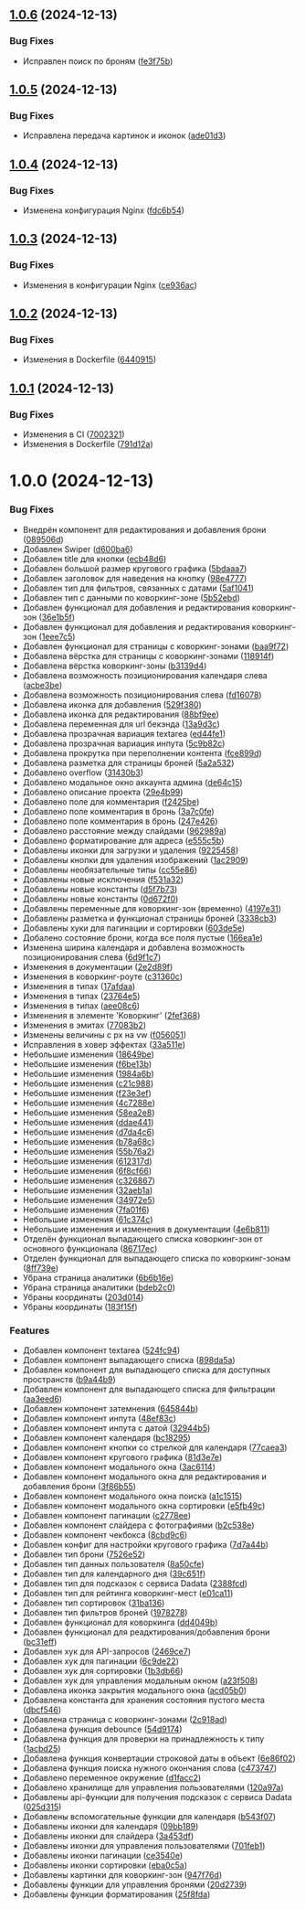 ## [1.0.6](https://github.com/Mid1i/Kwagga/compare/v1.0.5...v1.0.6) (2024-12-13)


### Bug Fixes

* Исправлен поиск по броням ([fe3f75b](https://github.com/Mid1i/Kwagga/commit/fe3f75b4e767ec8f482d6b371d55e520e06af2c2))

## [1.0.5](https://github.com/Mid1i/Kwagga/compare/v1.0.4...v1.0.5) (2024-12-13)


### Bug Fixes

* Исправлена передача картинок и иконок ([ade01d3](https://github.com/Mid1i/Kwagga/commit/ade01d3fe32a3fa25789a1fd2d7a94f0181ed18c))

## [1.0.4](https://github.com/Mid1i/Kwagga/compare/v1.0.3...v1.0.4) (2024-12-13)


### Bug Fixes

* Изменена конфигурация Nginx ([fdc6b54](https://github.com/Mid1i/Kwagga/commit/fdc6b54b0e1e120a8d8983d8989a880c1f3d2281))

## [1.0.3](https://github.com/Mid1i/Kwagga/compare/v1.0.2...v1.0.3) (2024-12-13)


### Bug Fixes

* Изменения в конфигурации Nginx ([ce936ac](https://github.com/Mid1i/Kwagga/commit/ce936acf01e24edce6e32e964f128db92f12035a))

## [1.0.2](https://github.com/Mid1i/Kwagga/compare/v1.0.1...v1.0.2) (2024-12-13)


### Bug Fixes

* Изменения в Dockerfile ([6440915](https://github.com/Mid1i/Kwagga/commit/6440915af6b7108a7a5ca55f909b2495802afb74))

## [1.0.1](https://github.com/Mid1i/Kwagga/compare/v1.0.0...v1.0.1) (2024-12-13)


### Bug Fixes

* Изменения в CI ([7002321](https://github.com/Mid1i/Kwagga/commit/700232174481975c924bac46e8a26947dd4efa24))
* Изменения в Dockerfile ([791d12a](https://github.com/Mid1i/Kwagga/commit/791d12aa2937714bd3755b484ea4a98605f759b9))

# 1.0.0 (2024-12-13)


### Bug Fixes

* Внедрён компонент для редактирования и добавления брони ([089506d](https://github.com/Mid1i/Kwagga/commit/089506da012920c09e0ebe8186ea7faceb879be5))
* Добавлен Swiper ([d600ba6](https://github.com/Mid1i/Kwagga/commit/d600ba6e640131b280791a89c15b395351647652))
* Добавлен title для кнопки ([ecb48d6](https://github.com/Mid1i/Kwagga/commit/ecb48d6cbd5b4cc235189ecdc87edeca2db7a326))
* Добавлен большой размер кругового графика ([5bdaaa7](https://github.com/Mid1i/Kwagga/commit/5bdaaa7a49b99118f33c93a20038c11d4d6ed86e))
* Добавлен заголовок для наведения на кнопку ([98e4777](https://github.com/Mid1i/Kwagga/commit/98e4777ccfc82593b989b46cf64723b23dda406c))
* Добавлен тип для фильтров, связанных с датами ([5af1041](https://github.com/Mid1i/Kwagga/commit/5af10414dd57c5ec65bbcb503e25ecf6a5bf46ea))
* Добавлен тип с данными по коворкинг-зоне ([5b52ebd](https://github.com/Mid1i/Kwagga/commit/5b52ebdf44f0a2d457f124313d21fdcedc7dc7db))
* Добавлен функционал для добавления и редактирования коворкинг-зон ([36e1b5f](https://github.com/Mid1i/Kwagga/commit/36e1b5f6767d055c2af0fb9be6e7c0b174613808))
* Добавлен функционал для добавления и редактирования коворкинг-зон ([1eee7c5](https://github.com/Mid1i/Kwagga/commit/1eee7c52d92871a2154fbf8d0385536fbed0b537))
* Добавлен функционал для страницы с коворкинг-зонами ([baa9f72](https://github.com/Mid1i/Kwagga/commit/baa9f72702dba32d9c4b61711fa1f72bb42ef03d))
* Добавлена вёрстка для страницы с коворкинг-зонами ([118914f](https://github.com/Mid1i/Kwagga/commit/118914ff294981f5719074c2f73cc2d6656b4be2))
* Добавлена вёрстка коворкинг-зоны ([b3139d4](https://github.com/Mid1i/Kwagga/commit/b3139d4633ee9fff4afb58f293da3a8d579e17f3))
* Добавлена возможность позиционирования календаря слева ([acbe3be](https://github.com/Mid1i/Kwagga/commit/acbe3be6e9737f74b86afd99c33b89f4234908ba))
* Добавлена возможность позиционирования слева ([fd16078](https://github.com/Mid1i/Kwagga/commit/fd1607803329ac2989a7e52c820d75d0be7e4ee6))
* Добавлена иконка для добавления ([529f380](https://github.com/Mid1i/Kwagga/commit/529f3807194cdf4419dd1c723321834930bea882))
* Добавлена иконка для редактирования ([88bf9ee](https://github.com/Mid1i/Kwagga/commit/88bf9eeaaadd91f8179a7b41e761abed872e9739))
* Добавлена переменная для url бекэнда ([13a9d3c](https://github.com/Mid1i/Kwagga/commit/13a9d3c8e0e1549812d30ee88f9a5d81a05aead6))
* Добавлена прозрачная вариация textarea ([ed44fe1](https://github.com/Mid1i/Kwagga/commit/ed44fe1dbfa8af5016b7c45c69de121d251533c8))
* Добавлена прозрачная вариация инпута ([5c9b82c](https://github.com/Mid1i/Kwagga/commit/5c9b82c178191bbd74dab09fc59e0d61fb8456d6))
* Добавлена прокрутка при переполнении контента ([fce899d](https://github.com/Mid1i/Kwagga/commit/fce899df934a9aaec3ae03716804eb2089f16f52))
* Добавлена разметка для страницы броней ([5a2a532](https://github.com/Mid1i/Kwagga/commit/5a2a532344a2d840fbcf86900c4987ecf746173c))
* Добавлено overflow ([31430b3](https://github.com/Mid1i/Kwagga/commit/31430b398f871236f67503a2964358ecc315892c))
* Добавлено модальное окно аккаунта админа ([de64c15](https://github.com/Mid1i/Kwagga/commit/de64c15de38f710d312bd0231570644f636819b6))
* Добавлено описание проекта ([29e4b99](https://github.com/Mid1i/Kwagga/commit/29e4b99e6d035664bf3f9f7640a71f310a462b50))
* Добавлено поле для комментария ([f2425be](https://github.com/Mid1i/Kwagga/commit/f2425bec495972d7f776be092251e1b7c76c6a30))
* Добавлено поле комментария в бронь ([3a7c0fe](https://github.com/Mid1i/Kwagga/commit/3a7c0feabc1f118d24d35de05322d3c6e7554ea6))
* Добавлено поле комментария в бронь ([247e426](https://github.com/Mid1i/Kwagga/commit/247e426f91cf1bc2ee3753d72ba9da7ecdbb55aa))
* Добавлено расстояние между слайдами ([962989a](https://github.com/Mid1i/Kwagga/commit/962989ab8ccb4ee7e4c52aea588876a36d027009))
* Добавлено форматирование для адреса ([e555c5b](https://github.com/Mid1i/Kwagga/commit/e555c5b75ef72ec81eab8f13ccf4a9bf4735bdf7))
* Добавлены иконки для загрузки и удаления ([9225458](https://github.com/Mid1i/Kwagga/commit/92254585abc1ae4f2215e3b6a439f6e3cad4b41d))
* Добавлены кнопки для удаления изображений ([1ac2909](https://github.com/Mid1i/Kwagga/commit/1ac2909603be01bd61d7a4c279a8b4c7e3fe5173))
* Добавлены необязательные типы ([cc55e86](https://github.com/Mid1i/Kwagga/commit/cc55e86a713249d1baef19e6029772daf4f4955f))
* Добавлены новые исключения ([f531a32](https://github.com/Mid1i/Kwagga/commit/f531a32380e1ad61b6ee6afc73c8b470ea5b2042))
* Добавлены новые константы ([d5f7b73](https://github.com/Mid1i/Kwagga/commit/d5f7b732bdb5408633b8ce265428eb308823cc6c))
* Добавлены новые константы ([0d672f0](https://github.com/Mid1i/Kwagga/commit/0d672f0d3fcbb204979c5a75f0c1691f574b6605))
* Добавлены переменные для коворкинг-зон (временно) ([4197e31](https://github.com/Mid1i/Kwagga/commit/4197e312d39b72ac30b70fbea2e95b2f3434c8e1))
* Добавлены разметка и функционал страницы броней ([3338cb3](https://github.com/Mid1i/Kwagga/commit/3338cb3fcb6b770086bbc270cd4af88113616683))
* Добавлены хуки для пагинации и сортировки ([603de5e](https://github.com/Mid1i/Kwagga/commit/603de5e7d6219bcd622070238893c3abb74eaaaa))
* Добалено состояние брони, когда все поля пустые ([166ea1e](https://github.com/Mid1i/Kwagga/commit/166ea1eef27a1dce1dedd8e4740cd91a459aaddd))
* Изменена ширина календаря и добавлена возможность позиционирования слева ([6d9f1c7](https://github.com/Mid1i/Kwagga/commit/6d9f1c73376c32c296693173ea282e1e99323482))
* Изменения в документации ([2e2d89f](https://github.com/Mid1i/Kwagga/commit/2e2d89fe11c55fd37748d9c4a1a41f3aeb6ba5c6))
* Изменения в коворкинг-роуте ([c31360c](https://github.com/Mid1i/Kwagga/commit/c31360c1c6ee59e339b813fd9bb1bf80f46a4eaa))
* Изменения в типах ([17afdaa](https://github.com/Mid1i/Kwagga/commit/17afdaaf0555bd72e4ef9c233dba2d88e5b5595b))
* Изменения в типах ([23764e5](https://github.com/Mid1i/Kwagga/commit/23764e5a0e968b6d8cf2fce67c4d14ef561c595f))
* Изменения в типах ([aee08c6](https://github.com/Mid1i/Kwagga/commit/aee08c6360da9436ee234890d69efad5fa2c5d86))
* Изменения в элементе 'Коворкинг' ([2fef368](https://github.com/Mid1i/Kwagga/commit/2fef36852ffa8dba08343d5215204b803259b81a))
* Изменения в эмитах ([77083b2](https://github.com/Mid1i/Kwagga/commit/77083b2279090a484b7c5bd5092c6761bc254311))
* Изменены величины с px на vw ([f056051](https://github.com/Mid1i/Kwagga/commit/f056051ca321951c3d48e976ffb3ea30ac0ba8cf))
* Исправления в ховер эффектах ([33a511e](https://github.com/Mid1i/Kwagga/commit/33a511eba9cdf3e23387566c3d547ceffbff83bd))
* Небольшие изменения ([18649be](https://github.com/Mid1i/Kwagga/commit/18649be1e15688aa43fe20cceede1ed36eda94d1))
* Небольшие изменения ([f6be13b](https://github.com/Mid1i/Kwagga/commit/f6be13b92e4fc60370df66dc44e6af658e26b5c3))
* Небольшие изменения ([1984a6b](https://github.com/Mid1i/Kwagga/commit/1984a6b7a37b963c947e19243021493435cacdc8))
* Небольшие изменения ([c21c988](https://github.com/Mid1i/Kwagga/commit/c21c9884fa0aeda8f9e5e9d3c0680dcf03cf498e))
* Небольшие изменения ([f23e3ef](https://github.com/Mid1i/Kwagga/commit/f23e3efe060108b201bba0c975e00b8a74be044d))
* Небольшие изменения ([4c7288e](https://github.com/Mid1i/Kwagga/commit/4c7288e03540821256e34c3fa1546108f861193a))
* Небольшие изменения ([58ea2e8](https://github.com/Mid1i/Kwagga/commit/58ea2e8e2a7c62203742e1ad020a9bcae35f0556))
* Небольшие изменения ([ddae441](https://github.com/Mid1i/Kwagga/commit/ddae4412fdec52efffae33fad70a94b3db39a200))
* Небольшие изменения ([d7da4c6](https://github.com/Mid1i/Kwagga/commit/d7da4c668b6e812bf6b0e4675b32e6db45e72ee8))
* Небольшие изменения ([b78a68c](https://github.com/Mid1i/Kwagga/commit/b78a68c6d7c191c3f6074cee29822415d897b563))
* Небольшие изменения ([55b76a2](https://github.com/Mid1i/Kwagga/commit/55b76a235b6f7fb5e745577d7899c98ed22cea12))
* Небольшие изменения ([612317d](https://github.com/Mid1i/Kwagga/commit/612317d17539e5b1182d0401fe53ac5f7d882970))
* Небольшие изменения ([6f8cf66](https://github.com/Mid1i/Kwagga/commit/6f8cf661cf68727d7c3c28d0a65664ba04f9f708))
* Небольшие изменения ([c326867](https://github.com/Mid1i/Kwagga/commit/c326867d854f409ea094f286f162e07a0deb107d))
* Небольшие изменения ([32aeb1a](https://github.com/Mid1i/Kwagga/commit/32aeb1a4ba7e3ddffac098c3826010aab32d5068))
* Небольшие изменения ([34972e5](https://github.com/Mid1i/Kwagga/commit/34972e589fa8b349d4dac3286a6672cde3115bdd))
* Небольшие изменения ([7fa01f6](https://github.com/Mid1i/Kwagga/commit/7fa01f6a72eeea1e6819bdb77c39c718ff3d396a))
* Небольшие изменения ([61c374c](https://github.com/Mid1i/Kwagga/commit/61c374c56bedf6654663c0fc09ae5b189280f717))
* Небольшие изменения и изменения в документации ([4e6b811](https://github.com/Mid1i/Kwagga/commit/4e6b81102be5017eee20d349db5178b98720c6a0))
* Отделён функционал выпадающего списка коворкинг-зон от основного функционала ([86717ec](https://github.com/Mid1i/Kwagga/commit/86717ec5e730eb6a26bc3e61980a0d8a87bfb15c))
* Отделен функционал для выпадающего списка по коворкинг-зонам ([8ff739e](https://github.com/Mid1i/Kwagga/commit/8ff739efc8b0a2756aa9e5ed3910bdf78f8a21b1))
* Убрана страница аналитики ([6b6b16e](https://github.com/Mid1i/Kwagga/commit/6b6b16ee2a532ef7d6d9b9a94885c81e0dfe889c))
* Убрана страница аналитики ([bdeb2c0](https://github.com/Mid1i/Kwagga/commit/bdeb2c0c9f3cef83e7011b045e69d571b299b0f4))
* Убраны координаты ([203d014](https://github.com/Mid1i/Kwagga/commit/203d014f6d0833dc3934e554ae9355524a1bc0c0))
* Убраны координаты ([183f15f](https://github.com/Mid1i/Kwagga/commit/183f15f1d9ed0287cc2c45265438a2271c466a3c))


### Features

* Добавлен компонент textarea ([524fc94](https://github.com/Mid1i/Kwagga/commit/524fc94128ab7d317e1dd3a71ee02d6cc6fc211d))
* Добавлен компонент выпадающего списка ([898da5a](https://github.com/Mid1i/Kwagga/commit/898da5ae8915960ae8f7c726a8af7d7d65ba876b))
* Добавлен компонент для выпадающего списка для доступных пространств ([b9a44b9](https://github.com/Mid1i/Kwagga/commit/b9a44b9bea4366774e4760f7bff6b3038c3c51a8))
* Добавлен компонент для выпадающего списка для фильтрации ([aa3eed6](https://github.com/Mid1i/Kwagga/commit/aa3eed67ccb9c63e7a298806145b9586170f492c))
* Добавлен компонент затемнения ([645844b](https://github.com/Mid1i/Kwagga/commit/645844b6daafafb5e7d8efb723fd56af054ff905))
* Добавлен компонент инпута ([48ef83c](https://github.com/Mid1i/Kwagga/commit/48ef83cc201ee68bea0e51e3eea399d98224faeb))
* Добавлен компонент инпута с датой ([32944b5](https://github.com/Mid1i/Kwagga/commit/32944b54babe6dd20601bec335472d418902c384))
* Добавлен компонент календаря ([bc18295](https://github.com/Mid1i/Kwagga/commit/bc18295ec85f2a8ac0bd11a88342fe383051eba1))
* Добавлен компонент кнопки со стрелкой для календаря ([77caea3](https://github.com/Mid1i/Kwagga/commit/77caea35f65fd33850c64ee6d38b55dc32be33ef))
* Добавлен компонент кругового графика ([81d3e7e](https://github.com/Mid1i/Kwagga/commit/81d3e7e006359e56ec30364b9281e10606e29b31))
* Добавлен компонент модального окна ([3ac6114](https://github.com/Mid1i/Kwagga/commit/3ac61147b308a54bbacdf77d2701952e7991efe2))
* Добавлен компонент модального окна для редактирования и добавления брони ([3f86b55](https://github.com/Mid1i/Kwagga/commit/3f86b55eaae162d4e88a85bcaa19a5293491fc16))
* Добавлен компонент модального окна поиска ([a1c1515](https://github.com/Mid1i/Kwagga/commit/a1c1515779882e91fd1d96eb40135b9ce2f30870))
* Добавлен компонент модального окна сортировки ([e5fb49c](https://github.com/Mid1i/Kwagga/commit/e5fb49c1fa85d4d4122a745fd7bb18430afe08f0))
* Добавлен компонент пагинации ([c2778ee](https://github.com/Mid1i/Kwagga/commit/c2778eeecd38f7efd516440588de12233e1f73e7))
* Добавлен компонент слайдера с фотографиями ([b2c538e](https://github.com/Mid1i/Kwagga/commit/b2c538e35fbf78cc4930da644264f2806680fd66))
* Добавлен компонент чекбокса ([8cbd9c6](https://github.com/Mid1i/Kwagga/commit/8cbd9c6d6a35695e030b581a7849e6b48333d015))
* Добавлен конфиг для настройки кругового графика ([7d7a44b](https://github.com/Mid1i/Kwagga/commit/7d7a44b55c883c47397b985ec2b7438cd105f705))
* Добавлен тип брони ([7526e52](https://github.com/Mid1i/Kwagga/commit/7526e52b952137853de36ecfd5b3219732531b46))
* Добавлен тип данных пользователя ([8a50cfe](https://github.com/Mid1i/Kwagga/commit/8a50cfe24fca65704060a666e25da75980081fe4))
* Добавлен тип для календарного дня ([39c651f](https://github.com/Mid1i/Kwagga/commit/39c651f8964c6e349b5e775b40688fb87104a060))
* Добавлен тип для подсказок с сервиса Dadata ([2388fcd](https://github.com/Mid1i/Kwagga/commit/2388fcddde1010c9f256f3d1490104db4fc0ef24))
* Добавлен тип для рейтинга коворкинг-мест ([e01ca11](https://github.com/Mid1i/Kwagga/commit/e01ca114693eef3fe5a4a26dc8431766ef89177a))
* Добавлен тип сортировок ([31ba136](https://github.com/Mid1i/Kwagga/commit/31ba136361a1d58c4020ba9c0da8816cf1a5c69e))
* Добавлен тип фильтров броней ([1978278](https://github.com/Mid1i/Kwagga/commit/19782786be7dbc8a0cc6d6349502746f6b84f731))
* Добавлен функционал для коворкинга ([dd4049b](https://github.com/Mid1i/Kwagga/commit/dd4049b33e0e1ab79b457e60ffa8a448ddca2c4e))
* Добавлен функционал для реадктирования/добавления брони ([bc31eff](https://github.com/Mid1i/Kwagga/commit/bc31eff7dbd9aa82f09d9d14e80a9d977cf9031a))
* Добавлен хук для API-запросов ([2469ce7](https://github.com/Mid1i/Kwagga/commit/2469ce71ca12377be8cc2d4736bf7ea7b210d1cf))
* Добавлен хук для пагинации ([6c9de22](https://github.com/Mid1i/Kwagga/commit/6c9de2233b7f1b18452b4e6f562b1504d5f4af52))
* Добавлен хук для сортировки ([1b3db66](https://github.com/Mid1i/Kwagga/commit/1b3db66fefb36e756191c6c1e7156653c52a904f))
* Добавлен хук для управления модальным окном ([a23f508](https://github.com/Mid1i/Kwagga/commit/a23f5083a6018e1ef70995eb6ed8cb07fbab8ecf))
* Добавлена иконка закрытия модального окна ([acd05b0](https://github.com/Mid1i/Kwagga/commit/acd05b06b7ba57e4b3441b7ec56a23bdefe624e7))
* Добавлена константа для хранения состояния пустого места ([dbcf546](https://github.com/Mid1i/Kwagga/commit/dbcf546f4819cc6762e9c0c946b1201a1778dace))
* Добавлена страница с коворкинг-зонами ([2c918ad](https://github.com/Mid1i/Kwagga/commit/2c918adba28ad5d29544f2f50eee020f0e5cafef))
* Добавлена функция debounce ([54d9174](https://github.com/Mid1i/Kwagga/commit/54d9174f22c9073884075bf2708ae9ed65435815))
* Добавлена функция для проверки на принадлежность к типу ([1acbd25](https://github.com/Mid1i/Kwagga/commit/1acbd2544911d90647e5734ccd16b47208a8c508))
* Добавлена функция конвертации строковой даты в объект ([6e86f02](https://github.com/Mid1i/Kwagga/commit/6e86f02d29a98c066da52f3e8cad9c6965f2bc34))
* Добавлена функция поиска нужного окончания слова ([c473747](https://github.com/Mid1i/Kwagga/commit/c4737470afefe6b3cce8aa173901f87ef69881ff))
* Добавлено переменное окружение ([d1facc2](https://github.com/Mid1i/Kwagga/commit/d1facc2f846de9b8d41872abd66c670368e40908))
* Добавлено хранилище для управления пользователями ([120a97a](https://github.com/Mid1i/Kwagga/commit/120a97a861a814433b7872bb6eaedecf14357292))
* Добавлены api-функции для получения подсказок с сервиса Dadata ([025d315](https://github.com/Mid1i/Kwagga/commit/025d31549fd621701718073f140c84cf5b50d70c))
* Добавлены вспомогательные функции для календаря ([b543f07](https://github.com/Mid1i/Kwagga/commit/b543f073467201a4946d54e62c8e6d6f2756a175))
* Добавлены иконки для календаря ([09bb189](https://github.com/Mid1i/Kwagga/commit/09bb1893cfd57aaabce793dd14d8c770ec6b0994))
* Добавлены иконки для слайдера ([3a453df](https://github.com/Mid1i/Kwagga/commit/3a453dfd41a1150d239fc41759d270cdc578293f))
* Добавлены иконки для управления пользователями ([701feb1](https://github.com/Mid1i/Kwagga/commit/701feb13fa8bf3e26fcf41528ed76c93740f457b))
* Добавлены иконки пагинации ([ce3540e](https://github.com/Mid1i/Kwagga/commit/ce3540e2e08f04afa78158d452675bdb7fcab452))
* Добавлены иконки сортировки ([eba0c5a](https://github.com/Mid1i/Kwagga/commit/eba0c5a68433d3bda9abebbd4709928dab3771f3))
* Добавлены картинки для коворкинг-зон ([947f76d](https://github.com/Mid1i/Kwagga/commit/947f76d42fabe52101e9512b9d149be2097c63a4))
* Добавлены функции для управления бронями ([20d2739](https://github.com/Mid1i/Kwagga/commit/20d2739a64e4d4c315111171821d8b2288bd6a7c))
* Добавлены функции форматирования ([25f8fda](https://github.com/Mid1i/Kwagga/commit/25f8fda917c867e8d7ea292bf8266c750c8ae554))
